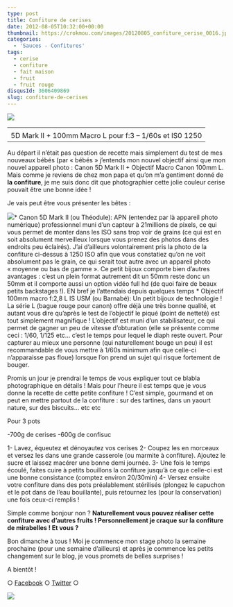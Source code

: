 ```yaml
---
type: post
title: Confiture de cerises
date: 2012-08-05T10:32:00+00:00
thumbnail: https://crokmou.com/images/20120805_confiture_cerise_0016.jpg
categories:
  - 'Sauces - Confitures'
tags:
  - cerise
  - confiture
  - fait maison
  - fruit
  - fruit rouge
disqusId: 3606409869
slug: confiture-de-cerises
---
```


[![](http://4.bp.blogspot.com/-fSsPhwXLNp4/UCbjj1ot47I/AAAAAAAADDE/i1pr3OUPL3s/s320/20120805_confiture_cerise_bann.jpg)](http://www.crokmou.com/2012/08/confiture-cerise.html)

<table style="margin-left: auto; margin-right: auto; text-align: center;" cellspacing="0" cellpadding="0" align="center">

<tbody>

<tr>

<td style="text-align: center;"></td>

</tr>

<tr>

<td style="text-align: center;">5D Mark II + 100mm Macro L pour f:3 – 1/60s et IS0 1250</td>

</tr>

</tbody>

</table>

Au départ il n’était pas question de recette mais simplement du test de mes nouveaux bébés (par « bébés » j’entends mon nouvel objectif ainsi que mon nouvel appareil photo : Canon 5D Mark II + Objectif Macro Canon 100mm L. Mais comme je reviens de chez mon papa et qu’on m’a gentiment donné de **la confiture**, je me suis donc dit que photographier cette jolie couleur cerise pouvait être une bonne idée !

Je vais peut être vous présenter les bêtes :

[![](http://2.bp.blogspot.com/-9EEYzm_FJ-s/UB40HEMwRsI/AAAAAAAACzE/PG3ptMtG0Eo/s200/EOS_5D_Mark_II_Default_tcm40-932802.jpeg)](http://2.bp.blogspot.com/-9EEYzm_FJ-s/UB40HEMwRsI/AAAAAAAACzE/PG3ptMtG0Eo/s1600/EOS_5D_Mark_II_Default_tcm40-932802.jpeg)*   Canon 5D Mark II (ou Théodule): APN (entendez par là appareil photo numérique) professionnel muni d’un capteur à 21millions de pixels, ce qui vous permet de monter dans les ISO sans trop voir de grains (ce qui est en soit absolument merveilleux lorsque vous prenez des photos dans des endroits peu éclairés). J’ai d’ailleurs volontairement pris la photo de la confiture ci-dessus à 1250 ISO afin que vous constatiez qu’on ne voit absolument pas le grain, ce qui serait tout autre avec un appareil photo « moyenne ou bas de gamme ». Ce petit bijoux comporte bien d’autres avantages : c’est un plein format autrement dit un 50mm reste donc un 50mm et il comporte aussi un option vidéo full hd (de quoi faire de beaux petits backstages !). EN bref je l’attendais depuis quelques temps ![![](http://2.bp.blogspot.com/-J3UYdRuFSYI/UB43DcDtOlI/AAAAAAAACz0/8qfH0HKj-Cc/s200/4002971714_ae56445c5f.jpeg)](http://2.bp.blogspot.com/-J3UYdRuFSYI/UB43DcDtOlI/AAAAAAAACz0/8qfH0HKj-Cc/s1600/4002971714_ae56445c5f.jpeg)*   Objectif 100mm macro f:2,8 L IS USM (ou Barnabé): Un petit bijoux de technologie ! La série L (bague rouge pour canon) offre déjà une très bonne qualité, et autant vous dire qu’après le test de l’objectif le piqué (point de netteté) est tout simplement magnifique ! L’objectif est muni d’un stabilisateur, ce qui permet de gagner un peu de vitesse d’obturation (elle se présente comme ceci : 1/60, 1/125 etc… c’est le temps pour lequel le diaph reste ouvert. Pour capturer au mieux une personne (qui naturellement bouge un peu) il est recommandable de vous mettre à 1/60s minimum afin que celle-ci n’apparaisse pas floue) lorsque l’on prend un sujet qui risque fortement de bouger.

Promis un jour je prendrai le temps de vous expliquer tout ce blabla photographique en détails ! Mais pour l’heure il est temps que je vous donne la recette de cette petite confiture ! C’est simple, gourmand et on peut en mettre partout de la confiture : sur des tartines, dans un yaourt nature, sur des biscuits… etc etc

Pour 3 pots

-700g de cerises
-600g de confisuc

1- Lavez, équeutez et dénoyautez vos cerises
2- Coupez les en morceaux et versez les dans une grande casserole (ou marmite à confiture). Ajoutez le sucre et laissez macérer une bonne demi journée.
3- Une fois le temps écoulé, faites cuire à petits bouillons la confiture jusqu’à ce que celle-ci est une bonne consistance (comptez environ 20/30min)
4- Versez ensuite votre confiture dans des pots préalablement stérilisés (plongez le capuchon et le pot dans de l’eau bouillante), puis retournez les (pour la conservation) une fois ceux-ci remplis !

Simple comme bonjour non ? **Naturellement vous pouvez réaliser cette confiture avec d’autres fruits ! Personnellement je craque sur la confiture de mirabelles ! Et vous ?**

Bon dimanche à tous ! Moi je commence mon stage photo la semaine prochaine (pour une semaine d’ailleurs) et après je commence les petits changement sur le blog, je vous promets de belles surprises !

A bientôt !

○ [Facebook](https://www.facebook.com/crokmou.blog) ○ [Twitter](https://twitter.com/Crokmou) ○

[![](http://2.bp.blogspot.com/-SuMJWTBoiRU/UB48i-uwKlI/AAAAAAAAC0s/wxTccCQ-1qM/s1600/kawaii_monkey_43.gif)](http://2.bp.blogspot.com/-SuMJWTBoiRU/UB48i-uwKlI/AAAAAAAAC0s/wxTccCQ-1qM/s1600/kawaii_monkey_43.gif)